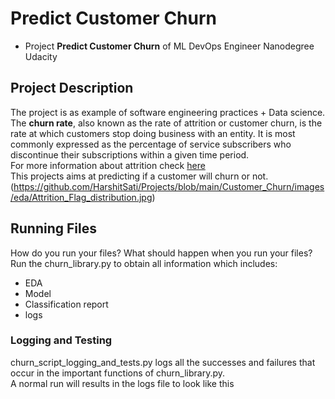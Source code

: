 # Predict Customer Churn

- Project **Predict Customer Churn** of ML DevOps Engineer Nanodegree Udacity

## Project Description

The project is as example of software engineering practices + Data science.<br/>
The **churn rate**, also known as the rate of attrition or customer churn, 
is the rate at which customers stop doing business with an entity. 
It is most commonly expressed as the percentage of service subscribers 
who discontinue their subscriptions within a given time period.<br/>
For more information about attrition check [here](https://www.investopedia.com/terms/c/churnrate.asp#:~:text=The%20churn%20rate%2C%20also%20known,within%20a%20given%20time%20period.) <br/>
This projects aims at predicting if a customer will churn or not.
(https://github.com/HarshitSati/Projects/blob/main/Customer_Churn/images/eda/Attrition_Flag_distribution.jpg)

## Running Files
How do you run your files? What should happen when you run your files?
Run the churn_library.py to obtain all information which includes: <br/>
- EDA
- Model
- Classification report
- logs

### Logging and Testing
churn_script_logging_and_tests.py logs all the successes and failures 
that occur in the important functions of churn_library.py.</br>
A normal run will results in the logs file to look like this


